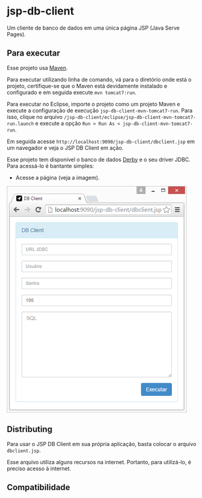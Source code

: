 # jsp-db-client

Um cliente de banco de dados em uma única página JSP (Java Serve Pages).

## Para executar

Esse projeto usa [Maven](http://maven.apache.org).

Para executar utilizando linha de comando, vá para o diretório onde está o projeto, certifique-se que o Maven está devidamente instalado e configurado e em seguida execute `mvn tomcat7:run`.

Para executar no Eclipse, importe o projeto como um projeto Maven e execute a configuração de execução `jsp-db-client-mvn-tomcat7-run`. Para isso, clique no arquivo `/jsp-db-client/eclipse/jsp-db-client-mvn-tomcat7-run.launch` e execute a opção `Run > Run As < jsp-db-client-mvn-tomcat7-run`.

Em seguida acesse `http://localhost:9090/jsp-db-client/dbclient.jsp` em um navegador e veja o JSP DB Client em ação.

Esse projeto tem disponível o banco de dados [Derby](https://db.apache.org/derby/) e o seu driver JDBC. Para acessá-lo é bantante simples:

* Acesse a página (veja a imagem).

![Imagem 01](src/site/resources/img/img-01.png) 

## Distributing

Para usar o JSP DB Client em sua própria aplicação, basta colocar o arquivo `dbclient.jsp`.

Esse arquivo utiliza alguns recursos na internet. Portanto, para utilizá-lo, é preciso acesso à internet.

## Compatibilidade

